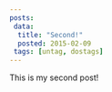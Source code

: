 ```yaml
---
posts:
 data:
  title: "Second!"
  posted: 2015-02-09
 tags: [untag, dostags]
---
```


This is my second post!